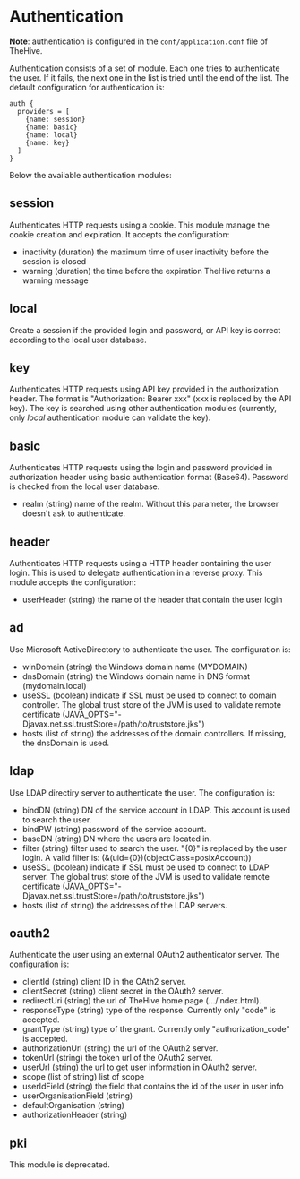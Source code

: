 # Authentication
**Note**: authentication is configured in the `conf/application.conf` file of TheHive.

Authentication consists of a set of module. Each one tries to authenticate the user. If it fails, the next one in the list is tried until the end of the list. The default configuration for authentication is:

```
auth {
  providers = [
    {name: session}
    {name: basic}
    {name: local}
    {name: key}
  ]
}
```
Below the available authentication modules:

## session
Authenticates HTTP requests using a cookie. This module manage the cookie creation and expiration. It accepts the configuration:

- inactivity (duration) the maximum time of user inactivity before the session is closed
- warning (duration) the time before the expiration TheHive returns a warning message

## local
Create a session if the provided login and password, or API key is correct according to the local user database.

## key
Authenticates HTTP requests using API key provided in the authorization header. The format is "Authorization: Bearer xxx" (xxx is replaced by the API key). The key is searched using other authentication modules (currently, only _local_ authentication module can validate the key).

## basic
Authenticates HTTP requests using the login and password provided in authorization header using basic authentication format (Base64). Password is checked from the local user database.

- realm (string) name of the realm. Without this parameter, the browser doesn't ask to authenticate.

## header
Authenticates HTTP requests using a HTTP header containing the user login. This is used to delegate authentication in a reverse proxy. This module accepts the configuration:

- userHeader (string) the name of the header that contain the user login

## ad
Use Microsoft ActiveDirectory to authenticate the user. The configuration is:

- winDomain (string) the Windows domain name (MYDOMAIN)
- dnsDomain (string) the Windows domain name in DNS format (mydomain.local)
- useSSL (boolean) indicate if SSL must be used to connect to domain controller. The global trust store of the JVM is used to validate remote certificate (JAVA_OPTS="-Djavax.net.ssl.trustStore=/path/to/truststore.jks")
- hosts (list of string) the addresses of the domain controllers. If missing, the dnsDomain is used.

## ldap
Use LDAP directiry server to authenticate the user. The configuration is:

- bindDN (string) DN of the service account in LDAP. This account is used to search the user.
- bindPW (string) password of the service account.
- baseDN (string) DN where the users are located in.
- filter (string) filter used to search the user. "{0}" is replaced by the user login. A valid filter is: (&(uid={0})(objectClass=posixAccount))
- useSSL (boolean) indicate if SSL must be used to connect to LDAP server. The global trust store of the JVM is used to validate remote certificate (JAVA_OPTS="-Djavax.net.ssl.trustStore=/path/to/truststore.jks")
- hosts (list of string) the addresses of the LDAP servers.

## oauth2
Authenticate the user using an external OAuth2 authenticator server. The configuration is:
- clientId (string) client ID in the OAth2 server.
- clientSecret (string) client secret in the OAuth2 server.
- redirectUri (string) the url of TheHive home page (.../index.html).
- responseType (string) type of the response. Currently only "code" is accepted.
- grantType (string) type of the grant. Currently only "authorization_code" is accepted.
- authorizationUrl (string) the url of the OAuth2 server.
- tokenUrl (string) the token url of the OAuth2 server.
- userUrl (string) the url to get user information in OAuth2 server.
- scope (list of string) list of scope
- userIdField (string) the field that contains the id of the user in user info
- userOrganisationField (string)
- defaultOrganisation (string)
- authorizationHeader (string)

## pki
This module is deprecated.

